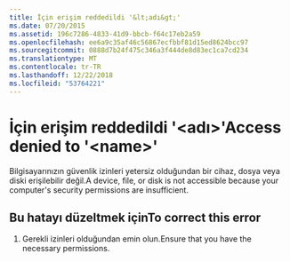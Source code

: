 ```yaml
---
title: İçin erişim reddedildi '&lt;adı&gt;'
ms.date: 07/20/2015
ms.assetid: 196c7286-4833-41d9-bbcb-f64c17eb2a59
ms.openlocfilehash: ee6a9c35af46c56867ecfbbf81d15ed8624bcc97
ms.sourcegitcommit: 0888d7b24f475c346a3f444de8d83ec1ca7cd234
ms.translationtype: MT
ms.contentlocale: tr-TR
ms.lasthandoff: 12/22/2018
ms.locfileid: "53764221"
---
```

# <a name="access-denied-to-ltnamegt"></a><span data-ttu-id="960b5-102">İçin erişim reddedildi '&lt;adı&gt;'</span><span class="sxs-lookup"><span data-stu-id="960b5-102">Access denied to '&lt;name&gt;'</span></span>
<span data-ttu-id="960b5-103">Bilgisayarınızın güvenlik izinleri yetersiz olduğundan bir cihaz, dosya veya diski erişilebilir değil.</span><span class="sxs-lookup"><span data-stu-id="960b5-103">A device, file, or disk is not accessible because your computer's security permissions are insufficient.</span></span>  
  
## <a name="to-correct-this-error"></a><span data-ttu-id="960b5-104">Bu hatayı düzeltmek için</span><span class="sxs-lookup"><span data-stu-id="960b5-104">To correct this error</span></span>  
  
1.  <span data-ttu-id="960b5-105">Gerekli izinleri olduğundan emin olun.</span><span class="sxs-lookup"><span data-stu-id="960b5-105">Ensure that you have the necessary permissions.</span></span>  
  

